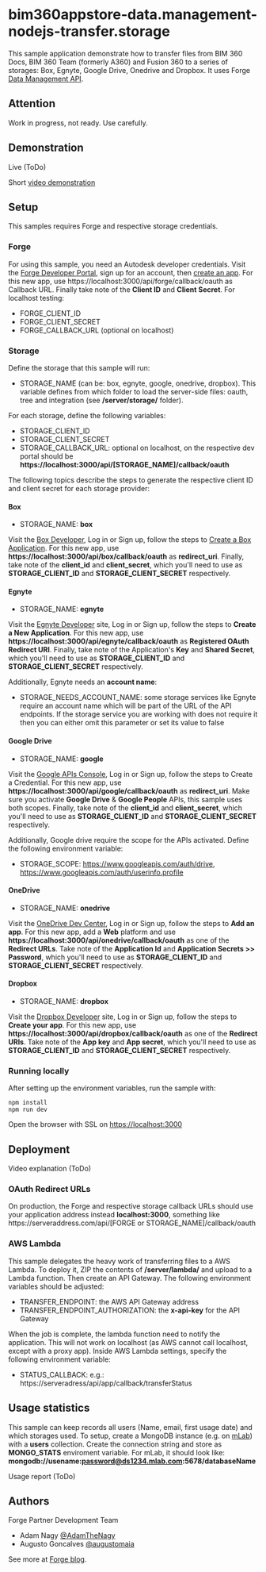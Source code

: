 # bim360appstore-data.management-nodejs-transfer.storage

This sample application demonstrate how to transfer files from BIM 360 Docs, BIM 360 Team (formerly A360) and Fusion 360 to a series of storages: Box, Egnyte, Google Drive, Onedrive and Dropbox. It uses Forge [Data Management API](https://developer.autodesk.com/en/docs/data/v2/overview/).

## Attention

Work in progress, not ready. Use carefully.

## Demonstration

Live (ToDo)

Short [video demonstration](https://twitter.com/augustomaia/status/882671822394753025)

## Setup

This samples requires Forge and respective storage credentials.

### Forge

For using this sample, you need an Autodesk developer credentials. Visit the [Forge Developer Portal](https://developer.autodesk.com), sign up for an account, then [create an app](https://developer.autodesk.com/myapps/create). For this new app, use https://<span></span>localhost:3000/api/forge/callback/oauth as Callback URL. Finally take note of the **Client ID** and **Client Secret**. For localhost testing:

- FORGE\_CLIENT\_ID
- FORGE\_CLIENT\_SECRET
- FORGE\_CALLBACK\_URL (optional on localhost)

### Storage

Define the storage that this sample will run:

- STORAGE\_NAME (can be: box, egnyte, google, onedrive, dropbox). This variable defines from which folder to load the server-side files: oauth, tree and integration (see **/server/storage/** folder). 

For each storage, define the following variables:

- STORAGE\_CLIENT\_ID
- STORAGE\_CLIENT\_SECRET
- STORAGE\_CALLBACK\_URL: optional on localhost, on the respective dev portal should be **https://<span></span>localhost:3000/api/[STORAGE_NAME]/callback/oauth**

The following topics describe the steps to generate the respective client ID and client secret for each storage provider:

#### Box

- STORAGE\_NAME: **box**

Visit the [Box Developer](https://developer.box.com), Log in or Sign up, follow the steps to [Create a Box Application](https://app.box.com/developers/services/edit/). For this new app, use **https://<span></span>localhost:3000/api/box/callback/oauth** as **redirect\_uri**. Finally, take note of the **client_id** and **client_secret**, which you'll need to use as **STORAGE\_CLIENT\_ID** and **STORAGE\_CLIENT\_SECRET** respectively.


#### Egnyte

- STORAGE\_NAME: **egnyte**

Visit the [Egnyte Developer](https://developers.egnyte.com) site, Log in or Sign up, follow the steps to **Create a New Application**. For this new app, use **https://<span></span>localhost:3000/api/egnyte/callback/oauth** as **Registered OAuth Redirect URI**. Finally, take note of the Application's **Key** and **Shared Secret**, which you'll need to use as **STORAGE\_CLIENT\_ID** and **STORAGE\_CLIENT\_SECRET** respectively.

Additionally, Egnyte needs an **account name**:

- STORAGE\_NEEDS\_ACCOUNT\_NAME: some storage services like Egnyte require an account name which will be part of the URL of the API endpoints. If the storage service you are working with does not require it then you can either omit this parameter or set its value to false


#### Google Drive

- STORAGE\_NAME: **google**

Visit the [Google APIs Console](https://console.developers.google.com), Log in or Sign up, follow the steps to Create a Credential. For this new app, use **https://<span></span>localhost:3000/api/google/callback/oauth** as **redirect\_uri**. Make sure you activate **Google Drive** & **Google People** APIs, this sample uses both scopes. Finally, take note of the **client_id** and **client_secret**, which you'll need to use as **STORAGE\_CLIENT\_ID** and **STORAGE\_CLIENT\_SECRET** respectively.

Additionally, Google drive require the scope for the APIs activated. Define the following environment variable:

- STORAGE_SCOPE: https://www.googleapis.com/auth/drive, https://www.googleapis.com/auth/userinfo.profile

#### OneDrive

- STORAGE\_NAME: **onedrive**

Visit the [OneDrive Dev Center](https://dev.onedrive.com/app-registration.htm), Log in or Sign up, follow the steps to **Add an app**. For this new app, add a **Web** platform and use **https://<span></span>localhost:3000/api/onedrive/callback/oauth** as one of the **Redirect URLs**. Take note of the **Application Id** and **Application Secrets >> Password**, which you'll need to use as **STORAGE\_CLIENT\_ID** and **STORAGE\_CLIENT\_SECRET** respectively.

#### Dropbox

- STORAGE\_NAME: **dropbox**

Visit the [Dropbox Developer](https://www.dropbox.com/developers) site, Log in or Sign up, follow the steps to **Create your app**. For this new app, use **https://<span></span>localhost:3000/api/dropbox/callback/oauth** as one of the **Redirect URIs**. Take note of the **App key** and **App secret**, which you'll need to use as **STORAGE\_CLIENT\_ID** and **STORAGE\_CLIENT\_SECRET** respectively.

### Running locally

After setting up the environment variables, run the sample with:

```
npm install
npm run dev
```

Open the browser with SSL on [https://localhost:3000](https://localhost:3000)

## Deployment

Video explanation (ToDo)

### OAuth Redirect URLs

On production, the Forge and respective storage callback URLs should use your application address instead **localhost:3000**, something like https://<span></span>serveraddress.com/api/[FORGE or STORAGE_NAME]/callback/oauth

### AWS Lambda

This sample delegates the heavy work of transferring files to a AWS Lambda. To deploy it, ZIP the contents of **/server/lambda/** and upload to a Lambda function. Then create an API Gateway. The following environment variables should be adjusted:

- TRANSFER\_ENDPOINT: the AWS API Gateway address
- TRANSFER\_ENDPOINT\_AUTHORIZATION: the **x-api-key** for the API Gateway

When the job is complete, the lambda function need to notify the application. This will not work on localhost (as AWS cannot call localhost, except with a proxy app). Inside AWS Lambda settings, specify the following environment variable:

- STATUS\_CALLBACK: e.g.: https://<span></span>serveradress/api/app/callback/transferStatus

## Usage statistics

This sample can keep records all users (Name, email, first usage date) and which storages used. To setup, create a MongoDB instance (e.g. on [mLab](https://mlab.com)) with a **users** collection. Create the connection string and store as **MONGO_STATS** enviroment variable. For mLab, it should look like: **mongodb://usename:password@ds1234.mlab.com:5678/databaseName**

Usage report (ToDo)

## Authors

Forge Partner Development Team

- Adam Nagy [@AdamTheNagy](https://twitter.com/AdamTheNagy)
- Augusto Goncalves [@augustomaia](https://twitter.com/augustomaia)

See more at [Forge blog](https://forge.autodesk.com/blog).

